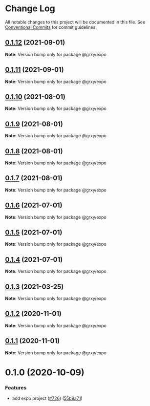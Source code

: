# Change Log

All notable changes to this project will be documented in this file.
See [Conventional Commits](https://conventionalcommits.org) for commit guidelines.

## [0.1.12](https://github.com/grxy/grxy/compare/@grxy/expo@0.1.11...@grxy/expo@0.1.12) (2021-09-01)

**Note:** Version bump only for package @grxy/expo





## [0.1.11](https://github.com/grxy/grxy/compare/@grxy/expo@0.1.10...@grxy/expo@0.1.11) (2021-09-01)

**Note:** Version bump only for package @grxy/expo





## [0.1.10](https://github.com/grxy/grxy/compare/@grxy/expo@0.1.9...@grxy/expo@0.1.10) (2021-08-01)

**Note:** Version bump only for package @grxy/expo





## [0.1.9](https://github.com/grxy/grxy/compare/@grxy/expo@0.1.8...@grxy/expo@0.1.9) (2021-08-01)

**Note:** Version bump only for package @grxy/expo





## [0.1.8](https://github.com/grxy/grxy/compare/@grxy/expo@0.1.7...@grxy/expo@0.1.8) (2021-08-01)

**Note:** Version bump only for package @grxy/expo





## [0.1.7](https://github.com/grxy/grxy/compare/@grxy/expo@0.1.6...@grxy/expo@0.1.7) (2021-08-01)

**Note:** Version bump only for package @grxy/expo





## [0.1.6](https://github.com/grxy/grxy/compare/@grxy/expo@0.1.5...@grxy/expo@0.1.6) (2021-07-01)

**Note:** Version bump only for package @grxy/expo





## [0.1.5](https://github.com/grxy/grxy/compare/@grxy/expo@0.1.4...@grxy/expo@0.1.5) (2021-07-01)

**Note:** Version bump only for package @grxy/expo





## [0.1.4](https://github.com/grxy/grxy/compare/@grxy/expo@0.1.3...@grxy/expo@0.1.4) (2021-07-01)

**Note:** Version bump only for package @grxy/expo





## [0.1.3](https://github.com/grxy/grxy/compare/@grxy/expo@0.1.2...@grxy/expo@0.1.3) (2021-03-25)

**Note:** Version bump only for package @grxy/expo





## [0.1.2](https://github.com/grxy/grxy/compare/@grxy/expo@0.1.1...@grxy/expo@0.1.2) (2020-11-01)

**Note:** Version bump only for package @grxy/expo





## [0.1.1](https://github.com/grxy/grxy/compare/@grxy/expo@0.1.0...@grxy/expo@0.1.1) (2020-11-01)

**Note:** Version bump only for package @grxy/expo





# 0.1.0 (2020-10-09)


### Features

* add expo project ([#726](https://github.com/grxy/grxy/issues/726)) ([55b9a71](https://github.com/grxy/grxy/commit/55b9a7192dbfb347c9a449fc2221645320e7e6f1))
